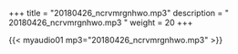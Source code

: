 +++
title = "20180426_ncrvmrgnhwo.mp3"
description = " 20180426_ncrvmrgnhwo.mp3 "
weight = 20
+++

{{< myaudio01 mp3="20180426_ncrvmrgnhwo.mp3" >}}

